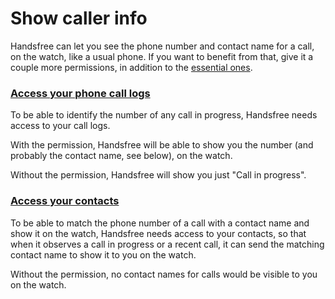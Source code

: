 # Show caller info

Handsfree can let you see the phone number and contact name for a call, on the watch, like a usual phone. If you want to benefit from that, give it a couple more permissions, in addition to the [essential ones](link://onboarding_essentials).

### [Access your phone call logs](permissions://?manifest=android.permission.READ_CALL_LOG)

To be able to identify the number of any call in progress, Handsfree needs access to your call logs.

With the permission, Handsfree will be able to show you the number (and probably the contact name, see below), on the watch.

Without the permission, Handsfree will show you just "Call in progress".

### [Access your contacts](permissions://?manifest_optional=android.permission.READ_CONTACTS)

To be able to match the phone number of a call with a contact name and show it on the watch, Handsfree needs access to your contacts, so that when it observes a call in progress or a recent call, it can send the matching contact name to show it to you on the watch.

Without the permission, no contact names for calls would be visible to you on the watch.

